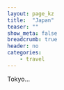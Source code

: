 ```yaml
---
layout: page_kz
title:  "Japan"
teaser: ""
show_meta: false
breadcrumb: true
header: no
categories:
    - travel
---
```


Tokyo...